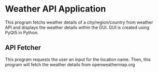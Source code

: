 # Weather API Application

This program fetchs weather details of a city/region/country from weather API and displays the weather details within the GUI.
GUI is created using PyQt5 in Python.

## API Fetcher

This program requests the user an input for the location name. Then, this program will fetch the weather details from openweathermap.org